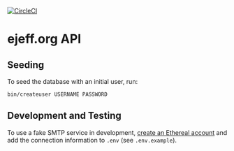 [![CircleCI](https://circleci.com/gh/jfredrickson/ejeff-api.svg?style=svg)](https://circleci.com/gh/jfredrickson/ejeff-api)

# ejeff.org API

## Seeding

To seed the database with an initial user, run:

```
bin/createuser USERNAME PASSWORD
```

## Development and Testing

To use a fake SMTP service in development, [create an Ethereal account](https://ethereal.email/)
and add the connection information to `.env` (see `.env.example`).
